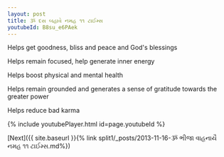 ```yaml
---
layout: post
title: ૐ દસ બહાવે નમહ ૧૧ ટાઈમ્સ
youtubeId: B8su_e6PAek
---
```

 
 
Helps get goodness, bliss and peace and God's blessings
 
Helps remain focused, help generate inner energy 
 
Helps boost physical and mental health 
 
Helps remain grounded and generates a sense of gratitude towards the greater power 
 
Helps reduce bad karma
 
 
 
 


{% include youtubePlayer.html id=page.youtubeId %}
 
[Next]({{ site.baseurl }}{% link  split1/_posts/2013-11-16-ૐ ભીજા વાહનાયૈ નમહ ૧૧ ટાઈમ્સ.md%})
 
